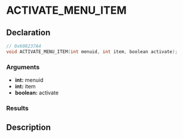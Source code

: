 # ACTIVATE_MENU_ITEM

## Declaration
```cpp
// 0x608237A4
void ACTIVATE_MENU_ITEM(int menuid, int item, boolean activate);
```

### Arguments
- **int:** menuid
- **int:** item
- **boolean:** activate

### Results

## Description
